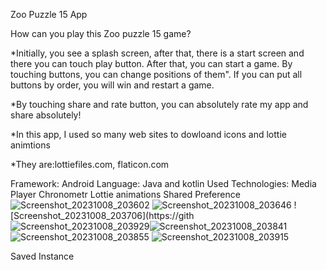 Zoo Puzzle 15 App

How can you play this Zoo puzzle 15 game?

*Initially, you see a splash screen, after that, there is a start screen and there you can touch play button. After that, you can start a game. By touching buttons, you can change positions of them". If you can put all buttons by order, you will win and restart a game.

*By touching share and rate button, you can absolutely rate my app and share absolutely!

*In this app, I used so many web sites to dowloand icons and lottie animtions 

*They are:lottiefiles.com, flaticon.com

Framework:
Android
Language:
Java and kotlin
Used Technologies:
Media Player
Chronometr
Lottie animations
Shared Preference![Screenshot_20231008_203602](https://github.com/lobarashurova/NewMyPuzzle15/assets/106048869/35272df5-d242-4ab1-8235-55508c852f8e)
![Screenshot_20231008_203646](https://github.com/lobarashurova/NewMyPuzzle15/assets/106048869/e15f5fff-ae75-49e3-969d-165bb4d2b233)
![Screenshot_20231008_203706](https://gith![Screenshot_20231008_203929](https://github.com/lobarashurova/NewMyPuzzle15/assets/106048869/276e8858-d7c1-4181-b619-7a45323c329d)![Screenshot_20231008_203841](https://github.com/lobarashurova/NewMyPuzzle15/assets/106048869/947b3961-b3ef-41f6-9878-3e35395f5e7b)
![Screenshot_20231008_203855](https://github.com/lobarashurova/NewMyPuzzle15/assets/106048869/338e785c-9ef0-48bd-b038-19689ad50fa2)
![Screenshot_20231008_203915](https://github.com/lobarashurova/NewMyPuzzle15/assets/106048869/609a47c5-8f27-4373-80e6-e93031d55d2d)

Saved Instance
